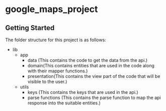 # google_maps_project


## Getting Started

The folder structure for this project is as follows: 

- lib<br>
    - app <br>
        - data (This contains the code to get the data from the api.) <br>
        - domain(This contains entities that are used in the code along with their mapper functions.) <br>
        - presentation(This contains the view part of the code that will be visible to the user.) <br>
    - utils 
        - keys (This contains the keys that are used in the api.)
        - parse functions (This contains the parse function to map the api response into the suitable entities.)
        



